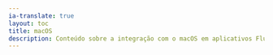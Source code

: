 ```yaml
---
ia-translate: true
layout: toc
title: macOS
description: Conteúdo sobre a integração com o macOS em aplicativos Flutter.
---
```


